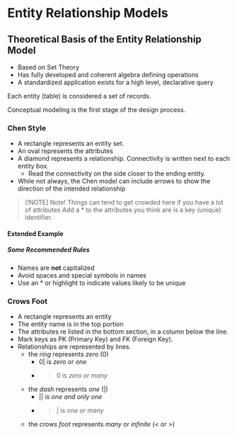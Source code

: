 # Entity Relationship Models

## Theoretical Basis of the Entity Relationship Model
- Based on Set Theory
- Has fully developed and coherent algebra defining operations
- A standardized application exists for a high level, declarative query

Each entity (table) is considered a set of records.

Conceptual modeling is the first stage of the design process. 


### Chen Style
- A rectangle represents an entity set.
- An oval represents the attributes
- A diamond represents a relationship. Connectivity is written next to each entity box. 
	- Read the connectivity on the side closer to the ending entity.
- While not always, the Chen model can include arrows to show the direction of the intended relationship

> [!NOTE] Note!
> Things can tend to get crowded here if you have a lot of attributes
> Add a * to the attributes you think are is a key (unique) identifier. 

#### Extended Example
##### Some Recommended Rules
- Names are **not** capitalized
- Avoid spaces and special symbols in names
- Use an * or highlight to indicate values likely to be unique

### Crows Foot
- A rectangle represents an entity
- The entity name is in the top portion
- The attributes re listed in the bottom section, in a column below the line. 
- Mark keys as PK (Primary Key) and FK (Foreign Key).
- Relationships are represented by lines.
	- the *ring* represents *zero* (0)
		- 0| is *zero or one*
		- >0 is *zero or many*
	- the *dash* represents *one* (|)
		- || is *one and only one*
		- >| is *one or many*
	- the *crows foot* represents *many* or *infinite* (< or >)
